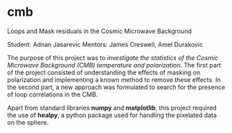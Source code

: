 # cmb
Loops and Mask residuals in the Cosmic Microwave Background

Student: Adnan Jasarevic
Mentors: James Creswell, Amel Durakovic

The purpose of this project was to *investigate the statistics of the Cosmic Microwave Background (CMB) temperature and polarization*. The first part of the project consisted of understanding the effects of masking on polarization and implementing a known method to remove these effects. In the second part, a new approach was formulated to search for the presence of loop correlations in the CMB.

Apart from standard libraries **numpy** and **matplotlib**, this project required the use of **healpy**, a python package used for handling the pixelated data on the sphere. 
